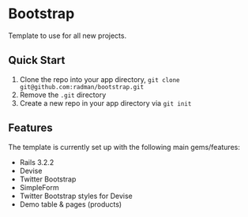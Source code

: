 Bootstrap
================

Template to use for all new projects.

Quick Start
-------------

1. Clone the repo into your app directory, `git clone git@github.com:radman/bootstrap.git`
2. Remove the `.git` directory
3. Create a new repo in your app directory via `git init`

Features
-----------

The template is currently set up with the following main gems/features:

* Rails 3.2.2
* Devise
* Twitter Bootstrap
* SimpleForm
* Twitter Bootstrap styles for Devise
* Demo table & pages (products)

